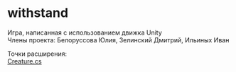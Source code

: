 # withstand
Игра, написанная с использованием движка Unity  
Члены проекта: Белоруссова Юлия, Зелинский Дмитрий, Ильиных Иван

Точки расширения:  
[Creature.cs](Assets/Scripts/Models/Creatures/ICreature.cs)
